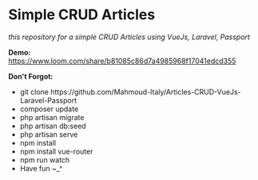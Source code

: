 # Simple CRUD Articles

<i>this repository for a simple CRUD Articles using VueJs, Laravel, Passport</i>
  
<b>Demo:</b>
https://www.loom.com/share/b81085c86d7a4985968f17041edcd355

  
 


<b>Don't Forgot:</b>
<ul>
<li> git clone https://github.com/Mahmoud-Italy/Articles-CRUD-VueJs-Laravel-Passport</li>
<li> composer update</li>
<li> php artisan migrate</li>
<li> php artisan db:seed</li>
<li> php artisan serve</li>
<li> npm install</li>
<li> npm install vue-router</li>
<li> npm run watch</li>
<li> Have fun ~_^ </li> 
</ul>

